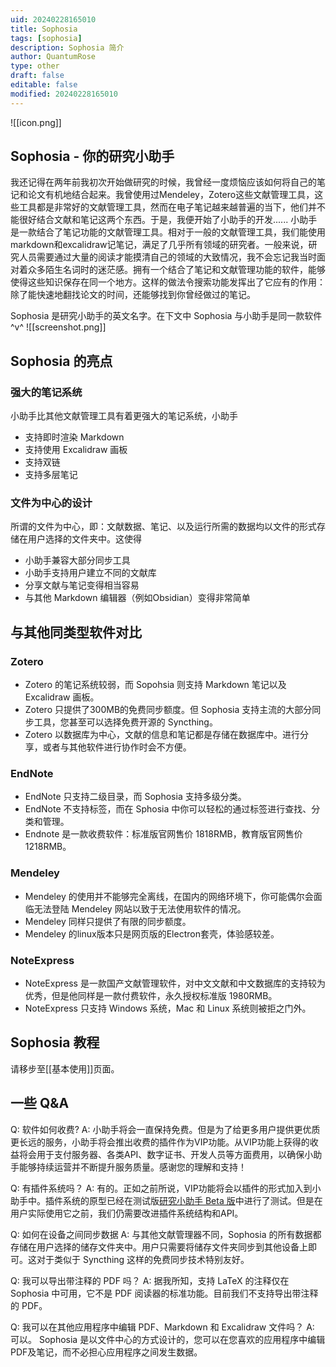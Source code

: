 ```yaml
---
uid: 20240228165010
title: Sophosia
tags: [sophosia]
description: Sophosia 简介
author: QuantumRose
type: other
draft: false
editable: false
modified: 20240228165010
---
```


![[icon.png]]
## Sophosia - 你的研究小助手
我还记得在两年前我初次开始做研究的时候，我曾经一度烦恼应该如何将自己的笔记和论文有机地结合起来。我曾使用过Mendeley，Zotero这些文献管理工具，这些工具都是非常好的文献管理工具，然而在电子笔记越来越普遍的当下，他们并不能很好结合文献和笔记这两个东西。于是，我便开始了小助手的开发......
小助手是一款结合了笔记功能的文献管理工具。相对于一般的文献管理工具，我们能使用markdown和excalidraw记笔记，满足了几乎所有领域的研究者。一般来说，研究人员需要通过大量的阅读才能摸清自己的领域的大致情况，我不会忘记我当时面对着众多陌生名词时的迷茫感。拥有一个结合了笔记和文献管理功能的软件，能够使得这些知识保存在同一个地方。这样的做法令搜索功能发挥出了它应有的作用：除了能快速地翻找论文的时间，还能够找到你曾经做过的笔记。

Sophosia 是研究小助手的英文名字。在下文中 Sophosia 与小助手是同一款软件 ^v^ 
![[screenshot.png]]
## Sophosia 的亮点
### 强大的笔记系统
小助手比其他文献管理工具有着更强大的笔记系统，小助手
- 支持即时渲染 Markdown
- 支持使用 Excalidraw 画板
- 支持双链
- 支持多层笔记
### 文件为中心的设计
所谓的文件为中心，即：文献数据、笔记、以及运行所需的数据均以文件的形式存储在用户选择的文件夹中。这使得
- 小助手兼容大部分同步工具
- 小助手支持用户建立不同的文献库
- 分享文献与笔记变得相当容易
- 与其他 Markdown 编辑器（例如Obsidian）变得非常简单

## 与其他同类型软件对比
### Zotero
- Zotero 的笔记系统较弱，而 Sopohsia 则支持 Markdown 笔记以及 Excalidraw 画板。
- Zotero 只提供了300MB的免费同步额度。但 Sophosia 支持主流的大部分同步工具，您甚至可以选择免费开源的 Syncthing。
- Zotero 以数据库为中心，文献的信息和笔记都是存储在数据库中。进行分享，或者与其他软件进行协作时会不方便。
### EndNote
- EndNote 只支持二级目录，而 Sophosia 支持多级分类。
- EndNote 不支持标签，而在 Sphosia 中你可以轻松的通过标签进行查找、分类和管理。
- Endnote 是一款收费软件：标准版官网售价 1818RMB，教育版官网售价 1218RMB。
### Mendeley
- Mendeley 的使用并不能够完全离线，在国内的网络环境下，你可能偶尔会面临无法登陆 Mendeley 网站以致于无法使用软件的情况。
- Mendeley 同样只提供了有限的同步额度。
- Mendeley 的linux版本只是网页版的Electron套壳，体验感较差。
### NoteExpress
- NoteExpress 是一款国产文献管理软件，对中文文献和中文数据库的支持较为优秀，但是他同样是一款付费软件，永久授权标准版 1980RMB。
- NoteExpress 只支持 Windows 系统，Mac 和 Linux 系统则被拒之门外。

## Sophosia 教程
请移步至[[基本使用]]页面。

## 一些 Q&A
Q: 软件如何收费?
A: 小助手将会一直保持免费。但是为了给更多用户提供更优质更长远的服务，小助手将会推出收费的插件作为VIP功能。从VIP功能上获得的收益将会用于支付服务器、各类API、数字证书、开发人员等方面费用，以确保小助手能够持续运营并不断提升服务质量。感谢您的理解和支持！

Q: 有插件系统吗？
A: 有的。正如之前所说，VIP功能将会以插件的形式加入到小助手中。插件系统的原型已经在测试版[研究小助手 Beta 版](https://github.com/ResearchHelper/research-helper)中进行了测试。但是在用户实际使用它之前，我们仍需要改进插件系统结构和API。

Q: 如何在设备之间同步数据
A: 与其他文献管理器不同，Sophosia 的所有数据都存储在用户选择的储存文件夹中。用户只需要将储存文件夹同步到其他设备上即可。这对于类似于 Syncthing 这样的免费同步技术特别友好。

Q: 我可以导出带注释的 PDF 吗？
A: 据我所知，支持 LaTeX 的注释仅在 Sophosia 中可用，它不是 PDF 阅读器的标准功能。目前我们不支持导出带注释的 PDF。

Q: 我可以在其他应用程序中编辑 PDF、Markdown 和 Excalidraw 文件吗？
A: 可以。 Sophosia 是以文件中心的方式设计的，您可以在您喜欢的应用程序中编辑 PDF及笔记，而不必担心应用程序之间发生数据。